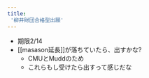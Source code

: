 ```yaml
---
title:
 '柳井財団合格型出願'
---
```


- 期限2/14
- [[masason延長]]が落ちていたら、出すかな?
    - CMUとMuddのため
    - これらもし受けたら出すって感じだな

